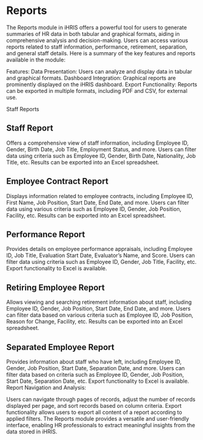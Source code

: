 # Reports
The Reports module in iHRIS offers a powerful tool for users to generate summaries of HR data in both tabular and graphical formats, aiding in comprehensive analysis and decision-making. Users can access various reports related to staff information, performance, retirement, separation, and general staff details. Here is a summary of the key features and reports available in the module:

Features:
Data Presentation: Users can analyze and display data in tabular and graphical formats.
Dashboard Integration: Graphical reports are prominently displayed on the iHRIS dashboard.
Export Functionality: Reports can be exported in multiple formats, including PDF and CSV, for external use.


Staff Reports

## Staff Report
Offers a comprehensive view of staff information, including Employee ID, Gender, Birth Date, Job Title, Employment Status, and more.
Users can filter data using criteria such as Employee ID, Gender, Birth Date, Nationality, Job Title, etc.
Results can be exported into an Excel spreadsheet.

## Employee Contract Report
Displays information related to employee contracts, including Employee ID, First Name, Job Position, Start Date, End Date, and more.
Users can filter data using various criteria such as Employee ID, Gender, Job Position, Facility, etc.
Results can be exported into an Excel spreadsheet.

## Performance Report
Provides details on employee performance appraisals, including Employee ID, Job Title, Evaluation Start Date, Evaluator’s Name, and Score.
Users can filter data using criteria such as Employee ID, Gender, Job Title, Facility, etc.
Export functionality to Excel is available.

## Retiring Employee Report
Allows viewing and searching retirement information about staff, including Employee ID, Gender, Job Position, Start Date, End Date, and more.
Users can filter data based on various criteria such as Employee ID, Job Position, Reason for Change, Facility, etc.
Results can be exported into an Excel spreadsheet.

## Separated Employee Report
Provides information about staff who have left, including Employee ID, Gender, Job Position, Start Date, Separation Date, and more.
Users can filter data based on criteria such as Employee ID, Gender, Job Position, Start Date, Separation Date, etc.
Export functionality to Excel is available.
Report Navigation and Analysis:

Users can navigate through pages of records, adjust the number of records displayed per page, and sort records based on column criteria.
Export functionality allows users to export all content of a report according to applied filters.
The Reports module provides a versatile and user-friendly interface, enabling HR professionals to extract meaningful insights from the data stored in iHRIS.